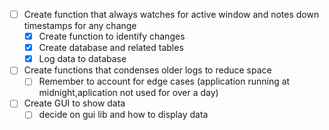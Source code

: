 - [ ] Create function that always watches for active window and notes down timestamps for any change
    - [x] Create function to identify changes
    - [x] Create database and related tables
    - [x] Log data to database
- [ ] Create functions that condenses older logs to reduce space
    - [ ] Remember to account for edge cases (application running at midnight,aplication not used for over a day)
- [ ] Create GUI to show data
    - [ ] decide on gui lib and how to display data
